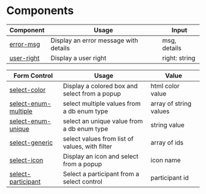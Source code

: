# Components

| Component                 | Usage                                   | Input           
|---------------------------|-----------------------------------------|-----------------
| [error-msg][1]            | Display an error message with details   | msg, details    
| [user-right][2]           | Display a user right                    | right: string


| Form Control                | Usage                                            | Value
|-----------------------------|--------------------------------------------------|------------
| [select-color][101]         | Display a colored box and select from a popup    | html color value
| [select-enum-multiple][102] | select multiple values from a db enum type       | array of string values
| [select-enum-unique][103]   | select an unique value from a db enum type       | string value
| [select-generic][104]       | select values from list of values, with filter   | array of ids 
| [select-icon][105]          | Display an icon and select from a popup          | icon name
| [select-participant][106]   | Select a participant from a select control       | participant id

[1]: https://github.com/actimeo/simmage-ui/blob/master/src/app/shared/error-msg/README.md
[2]: https://github.com/actimeo/simmage-ui/blob/master/src/app/shared/user-right/README.md

[101]: https://github.com/actimeo/simmage-ui/blob/master/src/app/shared/select-color/README.md
[102]: https://github.com/actimeo/simmage-ui/blob/master/src/app/shared/select-enum-multiple/README.md
[103]: https://github.com/actimeo/simmage-ui/blob/master/src/app/shared/select-enum-unique/README.md
[104]: https://github.com/actimeo/simmage-ui/blob/master/src/app/shared/select-generic/README.md
[105]: https://github.com/actimeo/simmage-ui/blob/master/src/app/shared/select-icon/README.md
[106]: https://github.com/actimeo/simmage-ui/blob/master/src/app/shared/select-participant/README.md

